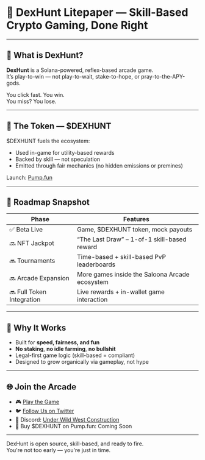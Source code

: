 # 🧠 DexHunt Litepaper — Skill-Based Crypto Gaming, Done Right

---

## 🎯 What is DexHunt?

**DexHunt** is a Solana-powered, reflex-based arcade game.  
It’s play-to-win — not play-to-wait, stake-to-hope, or pray-to-the-APY-gods.

You click fast. You win.  
You miss? You lose.

---

## 💸 The Token — $DEXHUNT

$DEXHUNT fuels the ecosystem:

- Used in-game for utility-based rewards
- Backed by skill — not speculation
- Emitted through fair mechanics (no hidden emissions or premines)

Launch: [Pump.fun](https://pump.fun/YOUR_TOKEN_LINK)

---

## 📜 Roadmap Snapshot

| Phase | Features |
|-------|----------|
| ✅ Beta Live | Game, $DEXHUNT token, mock payouts |
| 🔜 NFT Jackpot | “The Last Draw” – 1-of-1 skill-based reward |
| 🔜 Tournaments | Time-based + skill-based PvP leaderboards |
| 🔜 Arcade Expansion | More games inside the Saloona Arcade ecosystem |
| 🔜 Full Token Integration | Live rewards + in-wallet game interaction |

---

## 🧠 Why It Works

- Built for **speed, fairness, and fun**
- **No staking**, **no idle farming**, **no bullshit**
- Legal-first game logic (skill-based = compliant)
- Designed to grow organically via gameplay, not hype

---

## 🌐 Join the Arcade

- 🎮 [Play the Game](https://fifthgenhub.github.io/DexHunt.github.io/)
- 🐦 [Follow Us on Twitter](https://twitter.com/DexHuntGame)
- 💬 Discord: [Under Wild West Construction](https://discord.gg/NNswE2P4)
- 🔫 Buy $DEXHUNT on Pump.fun: Coming Soon

---

DexHunt is open source, skill-based, and ready to fire.  
You're not too early — you're just in time.

